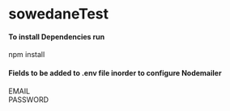 # sowedaneTest

<h4>To install Dependencies run</h4> 
npm install 

<h4>Fields to be added to .env file inorder to configure Nodemailer</h4>
EMAIL<br>
PASSWORD



